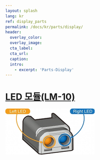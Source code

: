 ```yaml
---
layout: splash
lang: kr
ref: display_parts
permalink: /docs/kr/parts/display/
header:
  overlay_color:
  overlay_image:
  cta_label:
  cta_url:
  caption:
  intro:
    - excerpt: 'Parts-Display'
---
```


# [LED 모듈(LM-10)](#led-modulelm-10)

[![](/assets/images/parts/led/led.jpg)](/docs/kr/parts/display/lm-10/)

